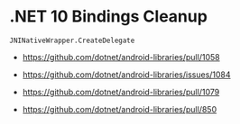 # .NET 10 Bindings Cleanup


```
JNINativeWrapper.CreateDelegate
```

*   https://github.com/dotnet/android-libraries/pull/1058

*   https://github.com/dotnet/android-libraries/issues/1084

*   https://github.com/dotnet/android-libraries/pull/1079

*   https://github.com/dotnet/android-libraries/pull/850
